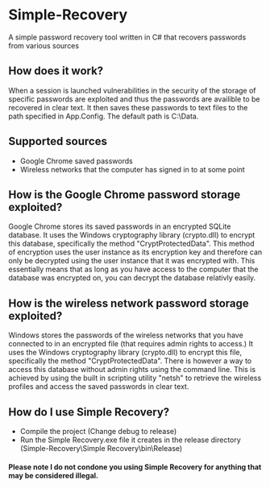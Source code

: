 # Simple-Recovery
A simple password recovery tool written in C# that recovers passwords from various sources

## How does it work?
When a session is launched vulnerabilities in the security of the storage of specific passwords are exploited and thus the passwords are availible to be recovered in clear text. It then saves these passwords to text files to the path specified in App.Config. The default path is C:\Data.

## Supported sources
* Google Chrome saved passwords
* Wireless networks that the computer has signed in to at some point

## How is the Google Chrome password storage exploited?
Google Chrome stores its saved passwords in an encrypted SQLite database. It uses the Windows cryptography library (crypto.dll) to encrypt this database, specifically the method "CryptProtectedData". This method of encryption uses the user instance as its encryption key and therefore can only be decrypted using the user instance that it was encrypted with. This essentially means that as long as you have access to the computer that the database was encrypted on, you can decrypt the database relativly easily.

## How is the wireless network password storage exploited?
Windows stores the passwords of the wireless networks that you have connected to in an encrypted file (that requires admin rights to access.) It uses the Windows cryptography library (crypto.dll) to encrypt this file, specifically the method "CryptProtectedData". There is however a way to access this database without admin rights using the command line. This is achieved by using the built in scripting utility "netsh" to retrieve the wireless profiles and access the saved passwords in clear text. 

## How do I use Simple Recovery?
* Compile the project (Change debug to release)
* Run the Simple Recovery.exe file it creates in the release directory (Simple-Recovery\Simple Recovery\bin\Release)

#### Please note I do not condone you using Simple Recovery for anything that may be considered illegal.
